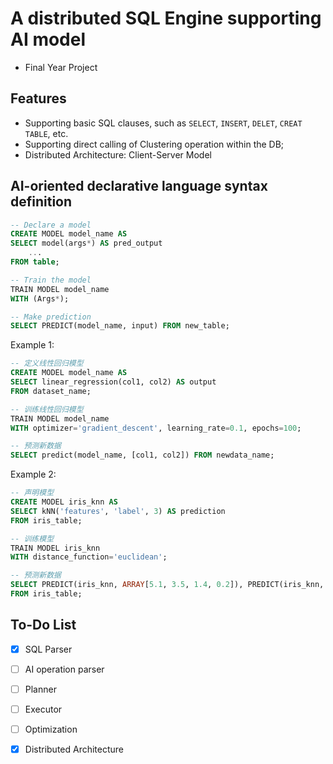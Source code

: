 # A distributed SQL Engine supporting AI model

- Final Year Project



## Features

- Supporting basic SQL clauses, such as `SELECT`, `INSERT`, `DELET`, `CREAT TABLE`, etc.
- Supporting direct calling of Clustering operation within the DB;
- Distributed Architecture: Client-Server Model

## AI-oriented declarative language syntax definition
```sql
-- Declare a model
CREATE MODEL model_name AS
SELECT model(args*) AS pred_output
	...
FROM table;

-- Train the model
TRAIN MODEL model_name
WITH (Args*);

-- Make prediction
SELECT PREDICT(model_name, input) FROM new_table;

```
Example 1:
```sql
-- 定义线性回归模型
CREATE MODEL model_name AS
SELECT linear_regression(col1, col2) AS output
FROM dataset_name;

-- 训练线性回归模型
TRAIN MODEL model_name
WITH optimizer='gradient_descent', learning_rate=0.1, epochs=100;

-- 预测新数据
SELECT predict(model_name, [col1, col2]) FROM newdata_name;
```
Example 2:
```sql
-- 声明模型
CREATE MODEL iris_knn AS
SELECT kNN('features', 'label', 3) AS prediction
FROM iris_table;

-- 训练模型
TRAIN MODEL iris_knn
WITH distance_function='euclidean';

-- 预测新数据
SELECT PREDICT(iris_knn, ARRAY[5.1, 3.5, 1.4, 0.2]), PREDICT(iris_knn, ARRAY[6.9, 3.1, 5.1, 2.3])
FROM iris_table;
```



## To-Do List

- [x] SQL Parser
- [ ] AI operation parser

- [ ] Planner

- [ ] Executor

- [ ] Optimization

- [x] Distributed Architecture 



